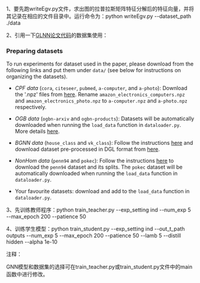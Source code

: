 1、要先跑writeEgv.py文件，求出图的拉普拉斯矩阵特征分解后的特征向量，并将其记录在相应的文件目录中。运行命令为：python writeEgv.py --dataset_path ./data

2、引用一下[GLNN论文代码](https://github.com/snap-research/graphless-neural-networks)的数据集使用：

### Preparing datasets

To run experiments for dataset used in the paper, please download from the following links and put them under `data/` (see below for instructions on organizing the datasets).

- *CPF data* (`cora`, `citeseer`, `pubmed`, `a-computer`, and `a-photo`): Download the '.npz' files from [here](https://github.com/BUPT-GAMMA/CPF/tree/master/data/npz). Rename `amazon_electronics_computers.npz` and `amazon_electronics_photo.npz` to `a-computer.npz` and `a-photo.npz` respectively.

- *OGB data* (`ogbn-arxiv` and `ogbn-products`): Datasets will be automatically downloaded when running the `load_data` function in `dataloader.py`. More details [here](https://ogb.stanford.edu/).

- *BGNN data* (`house_class` and `vk_class`): Follow the instructions [here](https://github.com/dmlc/dgl/tree/473d5e0a4c4e4735f1c9dc9d783e0374328cca9a/examples/pytorch/bgnn) and download dataset pre-processed in DGL format from [here](https://www.dropbox.com/s/verx1evkykzli88/datasets.zip).

- *NonHom data* (`penn94` and `pokec`): Follow the instructions [here](https://github.com/CUAI/Non-Homophily-Benchmarks) to download the `penn94` dataset and its splits. The `pokec` dataset will be automatically downloaded when running the `load_data` function in `dataloader.py`.

- Your favourite datasets: download and add to the `load_data` function in `dataloader.py`.


3、先训练教师程序：python train_teacher.py --exp_setting ind --num_exp 5 --max_epoch 200 --patience 50

4、训练学生模型：python train_student.py --exp_setting ind --out_t_path outputs --num_exp 5 --max_epoch 200 --patience 50 --lamb 5 --distill hidden --alpha 1e-10

注释：

GNN模型和数据集的选择可在train_teacher.py或train_student.py文件中的main函数中进行修改。
